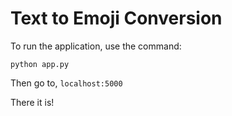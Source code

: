 # Text to Emoji Conversion

To run the application, use the command:

```
python app.py
```
Then go to, `localhost:5000` 

There it is!
